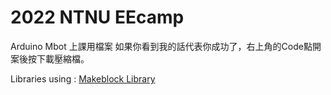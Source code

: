 # 2022 NTNU EEcamp
Arduino Mbot 上課用檔案
如果你看到我的話代表你成功了，右上角的Code點開案後按下載壓縮檔。

Libraries using : [Makeblock Library](https://github.com/Makeblock-official/Makeblock-Libraries)
